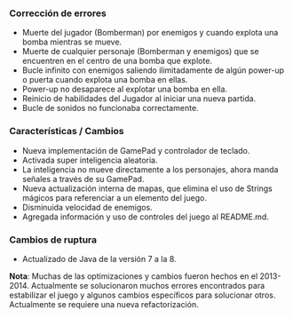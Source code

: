### Corrección de errores
* Muerte del jugador (Bomberman) por enemigos y cuando explota una bomba mientras se mueve.
* Muerte de cualquier personaje (Bomberman y enemigos) que se encuentren en el centro de una bomba que explote.
* Bucle infinito con enemigos saliendo ilimitadamente de algún power-up o puerta cuando explota una bomba en ellas.
* Power-up no desaparece al explotar una bomba en ella.
* Reinicio de habilidades del Jugador al iniciar una nueva partida.
* Bucle de sonidos no funcionaba correctamente.

### Características / Cambios
* Nueva implementación de GamePad y controlador de teclado.
* Activada super inteligencia aleatoria.
* La inteligencia no mueve directamente a los personajes, ahora manda señales a través de su GamePad.
* Nueva actualización interna de mapas, que elimina el uso de Strings mágicos para referenciar a un elemento del juego.
* Disminuida velocidad de enemigos.
* Agregada información y uso de controles del juego al README.md.

### Cambios de ruptura
* Actualizado de Java de la versión 7 a la 8.

**Nota**: Muchas de las optimizaciones y cambios fueron hechos en el 2013-2014. Actualmente se solucionaron muchos errores encontrados para estabilizar el juego y algunos cambios específicos para solucionar otros. Actualmente se requiere una nueva refactorización.